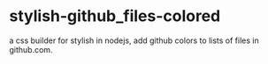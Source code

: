 # stylish-github_files-colored
a css builder for stylish in nodejs, add github colors to lists of files in github.com.
